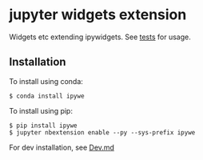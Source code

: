 # jupyter widgets extension

Widgets etc extending ipywidgets. See [tests](tests) for usage.

Installation
------------

To install using conda:

    $ conda install ipywe
    
To install using pip:

    $ pip install ipywe
    $ jupyter nbextension enable --py --sys-prefix ipywe

For dev installation, see [Dev.md](Dev.md)
